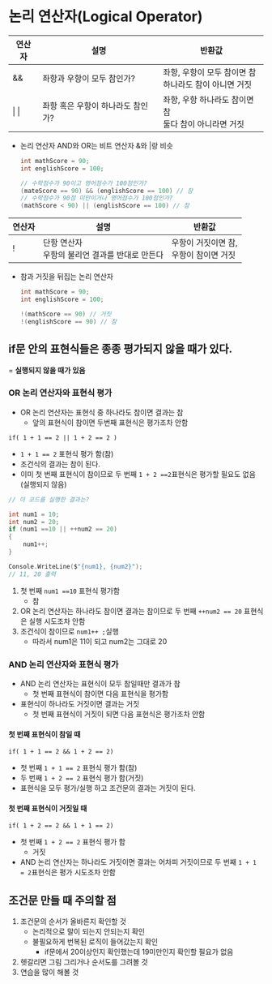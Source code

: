 # 논리 연산자(Logical Operator)

|연산자|설명|반환값|
|------|-----|----|
|&&|좌항과 우항이 모두 참인가?|좌항, 우항이 모두 참이면 참<br />하나라도 참이 아니면 거짓|
|\| \||좌항 혹은 우항이 하나라도 참인가?|좌항, 우항 하나라도 참이면 참<br />둘다 참이 아니라면 거짓|

- 논리 연산자 AND와 OR는 비트 연산자 &와 |랑 비슷

    ```c
    int mathScore = 90;
    int englishScore = 100;

    // 수학점수가 90이고 영어점수가 100점인가?
    (mateScore == 90) && (englishScore == 100) // 참
    // 수학점수가 90점 미만이거나 영어점수가 100점인가?
    (mathScore < 90) || (englishScore == 100) // 참
    ```

|연산자|설명|반환값|
|------|-----|----|
|!|단항 연산자<br  />우항의 불리언 결과를 반대로 만든다|우항이 거짓이면 참,<br />우항이 참이면 거짓|

- 참과 거짓을 뒤집는 논리 연산자

    ```c
    int mathScore = 90;
    int englishScore = 100;

    !(mathScore == 90) // 거짓
    !(englishScore == 90) // 참
    ```

## if문 안의 표현식들은 종종 평가되지 않을 때가 있다.

= **실행되지 않을 때가 있음**

### OR 논리 연산자와 표현식 평가

- OR 논리 연산자는 표현식 중 하나라도 참이면 결과는 참
  - 앞의 표현식이 참이면 두번째 표현식은 평가조차 안함

`if( 1 + 1 == 2 || 1 + 2 == 2 )`

- `1 + 1 == 2` 표현식 평가 함(참)
- 조건식의 결과는 참이 된다.
- 이미 첫 번째 표현식이 참이므로 두 번째 `1 + 2 ==2`표현식은 평가할 필요도 없음(실행되지 않음)

```c
// 이 코드를 실행한 결과는?

int num1 = 10;
int num2 = 20;
if (num1 ==10 || ++num2 == 20)
{
    num1++;
}

Console.WriteLine($"{num1}, {num2}");
// 11, 20 출력
```

1. 첫 번째 `num1 ==10` 표현식 평가함
    - 참
2. OR 논리 연산자는 하나라도 참이면 결과는 참이므로 두 번째 `++num2 == 20` 표현식은 실행 시도조차 안함
3. 조건식이 참이므로 `num1++ ;`실행
    - 따라서 num1은 11이 되고 num2는 그대로 20

### AND 논리 연산자와 표현식 평가

- AND 논리 연산자는 표현식이 모두 참일때만 결과가 참
  - 첫 번째 표현식이 참이면 다음 표현식을 평가함
- 표현식이 하나라도 거짓이면 결과는 거짓
  - 첫 번째 표현식이 거짓이 되면 다음 표현식은 평가조차 안함

#### 첫 번째 표현식이 참일 때

`if( 1 + 1 == 2 && 1 + 2 == 2)`

- 첫 번째 `1 + 1 == 2` 표현식 평가 함(참)
- 두 번째 `1 + 2 == 2` 표현식 평가 함(거짓)
- 표현식을 모두 평가/실행 하고 조건문의 결과는 거짓이 된다.

#### 첫 번째 표현식이 거짓일 때

`if( 1 + 2 == 2 && 1 + 1 == 2)`

- 첫 번째 `1 + 2 == 2` 표현식 평가 함
  - 거짓
- AND 논리 연산자는 하나라도 거짓이면 결과는 어차피 거짓이므로 두 번째 `1 + 1 = 2`표현식은 평가 시도조차 안함

## 조건문 만들 때 주의할 점

1. 조건문의 순서가 올바른지 확인할 것
    - 논리적으로 말이 되는지 안되는지 확인
    - 불필요하게 번복된 로직이 들어갔는지 확인
      - if문에서 20이상인지 확인했는데 19미만인지 확인할 필요가 없음
2. 헷갈리면 그림 그리거나 순서도를 그려볼 것
3. 연습을 많이 해볼 것
